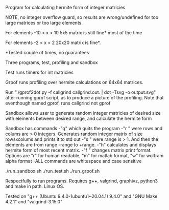 Program for calculating hermite form of integer matricies

NOTE, no integer overflow guard, so results are wrong/undefined for too large matrices or too large elements.

For elements -10 < x < 10 5x5 matrix is still fine* most of the time

For elements -2 < x < 2 20x20 matrix is fine*. 

*Tested couple of times, no guarantees

Three programs, test, profiling and sandbox

Test runs timers for int matricies

Grpof runs profiling over hermite calculations on 64x64 matrices.

Run "./gprof2dot.py -f callgrind callgrind.out.<pid> | dot -Tsvg -o output.svg" after running gprof script, as 
to produce a picture of the profiling. Note that eventhough named gprof, runs callgrind not gprof

Sandbox allows user to generate random integer matricies of desired size with elements between desired range, and calculate the hermite form

Sandbox has commands
    -"q"  which quits the program
    -"r <rows> <columns>" were rows and colums are > 0 integers. Generates random integer matrix of size rowsxcolums and prints it to std out
    -"s <range>" were range is > 1. And then the elements are from range -range to +range. 
    -"h" calculates and displays hermite form of most recent matrix.
    -"f <format>" changes matrix print format. Options are "r" for human readable, "m" for matlab format, "w" for wolfram alpha format
    -ALL commands are whitespace and case sensitive

./run_sandbox.sh
./run_test.sh
./run_grpof.sh

Respectfully to run programs. Requires g++, valgrind, graphivz, python3 and make in path. Linux OS.

Tested on "g++ (Ubuntu 9.4.0-1ubuntu1~20.04.1) 9.4.0" and "GNU Make 4.2.1" and "valgrind-3.15.0"
